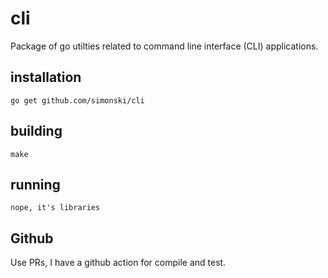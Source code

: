 # cli

Package of go utilties related to command line interface (CLI) applications.

## installation

    go get github.com/simonski/cli

## building

    make 

## running

    nope, it's libraries

## Github

Use PRs, I have a github action for compile and test.
